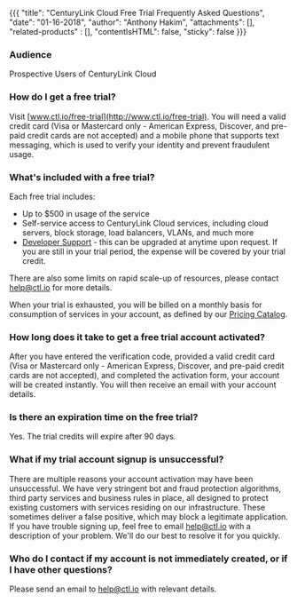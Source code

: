 {{{
  "title": "CenturyLink Cloud Free Trial Frequently Asked Questions",
  "date": "01-16-2018",
  "author": "Anthony Hakim",
  "attachments": [],
  "related-products" : [],
  "contentIsHTML": false,
  "sticky": false
}}}

### Audience

Prospective Users of CenturyLink Cloud

### How do I get a free trial?

Visit [www.ctl.io/free-trial](http://www.ctl.io/free-trial). You will need a valid credit card (Visa or Mastercard only - American Express, Discover, and pre-paid credit cards are not accepted) and a mobile phone that supports text messaging, which is used to verify your identity and prevent fraudulent usage.

### What's included with a free trial?

Each free trial includes:

* Up to $500 in usage of the service
* Self-service access to CenturyLink Cloud services, including cloud servers, block storage, load balancers, VLANs, and much more
* [Developer Support](http://www.ctl.io/support/) - this can be upgraded at anytime upon request. If you are still in your trial period, the expense will be covered by your trial credit.

There are also some limits on rapid scale-up of resources, please contact [help@ctl.io](mailto:help@ctl.io) for more details.

When your trial is exhausted, you will be billed on a monthly basis for consumption of services in your account, as defined by our [Pricing Catalog](https://www.ctl.io/pricing).

### How long does it take to get a free trial account activated?

After you have entered the verification code, provided a valid credit card (Visa or Mastercard only - American Express, Discover, and pre-paid credit cards are not accepted), and completed the activation form, your account will be created instantly. You will then receive an email with your account details. 

### Is there an expiration time on the free trial?

Yes. The trial credits will expire after 90 days.

### What if my trial account signup is unsuccessful?

There are multiple reasons your account activation may have been unsuccessful. We have very stringent bot and fraud protection algorithms, third party services and business rules in place, all designed to protect existing customers with services residing on our infrastructure. These sometimes deliver a false positive, which may block a legitimate application. If you have trouble signing up, feel free to email [help@ctl.io](mailto:help@ctl.io) with a description of your problem. We'll do our best to resolve it for you quickly.

### Who do I contact if my account is not immediately created, or if I have other questions?

Please send an email to [help@ctl.io](mailto:help@ctl.io) with relevant details.
